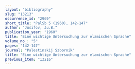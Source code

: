 ```yaml
---
layout: "bibliography"
slug: "13213"
occurrence_id: "2969"
short_title: "PalSb 5 (1960), 142-147"
author: "Jusifov, Ju.B."
publication_year: "1960"
title: "Eine wichtige Untersuchung zur elamischen Sprache"
volume_no_: "5"
pages: "142-147"
journal: "Palestinskij Szbornik"
title: "Eine wichtige Untersuchung zur elamischen Sprache"
previous_item: "13216"
---
```

